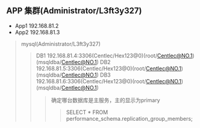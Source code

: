 ## APP 集群(Administrator/L3ft3y327)
* App1 192.168.81.2
* App2 192.168.81.3
> mysql(Administrator/L3ft3y327)
>> DB1 192.168.81.4:3306(Centlec/Hex123@0)(root/Centlec@NO.1)(msqldba/Centlec@NO.1)
>> DB2 192.168.81.5:3306(Centlec/Hex123@0)(root/Centlec@NO.1)(msqldba/Centlec@NO.1)
>> DB3 192.168.81.6:3306(Centlec/Hex123@0)(root/Centlec@NO.1)(msqldba/Centlec@NO.1)
>>> 确定哪台数据库是主服务，主的显示为primary
>>>> SELECT * FROM performance_schema.replication_group_members;